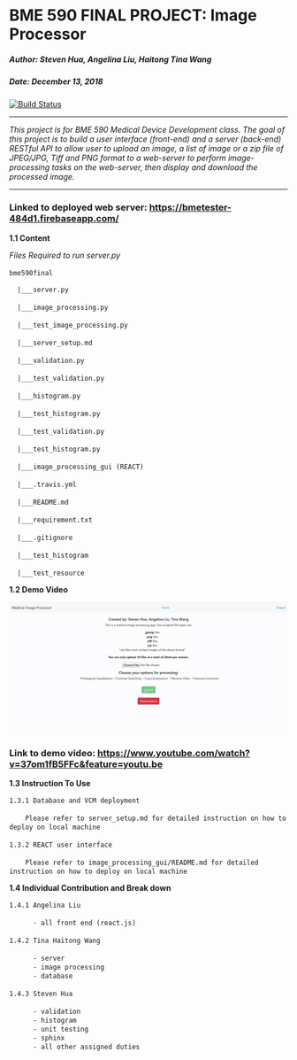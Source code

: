 # BME 590 FINAL PROJECT: Image Processor 

##### Author: Steven Hua, Angelina Liu, Haitong Tina Wang 
##### Date: December 13, 2018 

[![Build Status](https://travis-ci.org/Geli25/bme590final.svg?branch=master)](https://travis-ci.org/Geli25/bme590final)


----

_This project is for BME 590 Medical Device Development class. The goal of this project 
is to build a user interface (front-end) and a server (back-end) RESTful API to allow 
user to upload an image, a list of image or a zip file of JPEG/JPG, Tiff and PNG format to
a web-server to perform image-processing tasks on the web-server, then display and download 
the processed image._

----

### Linked to deployed web server: https://bmetester-484d1.firebaseapp.com/

**1.1 Content**

_Files Required to run server.py_ 


`bme590final` 
    
      |___server.py
 
      |___image_processing.py 
      
      |___test_image_processing.py 
  
      |___server_setup.md

      |___validation.py
 
      |___test_validation.py 
  
      |___histogram.py 
      
      |___test_histogram.py 
      
      |___test_validation.py
      
      |___test_histogram.py  
      
      |___image_processing_gui (REACT)     
      
      |___.travis.yml
      
      |___README.md
      
      |___requirement.txt
      
      |___.gitignore
      
      |___test_histogram
      
      |___test_resource 

**1.2 Demo Video** 

[![](20181214222212.gif)](https://www.youtube.com/watch?v=37om1fB5FFc&feature=youtu.be)

### Link to demo video: https://www.youtube.com/watch?v=37om1fB5FFc&feature=youtu.be

**1.3 Instruction To Use**

    1.3.1 Database and VCM deployment 
        
        Please refer to server_setup.md for detailed instruction on how to deploy on local machine 
        
    1.3.2 REACT user interface
        
        Please refer to image_processing_gui/README.md for detailed instruction on how to deploy on local machine 

**1.4 Individual Contribution and Break down**

    1.4.1 Angelina Liu 
    
          - all front end (react.js)
          
    1.4.2 Tina Haitong Wang 
    
          - server
          - image processing
          - database 
          
    1.4.3 Steven Hua 
        
          - validation
          - histogram 
          - unit testing 
          - sphinx 
          - all other assigned duties 
          
    
